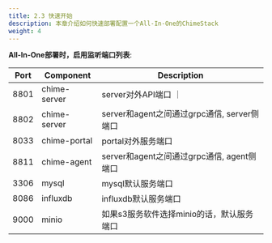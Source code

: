 ```yaml
---
title: 2.3 快速开始
description: 本章介绍如何快速部署配置一个All-In-One的ChimeStack
weight: 4
---
```


**All-In-One部署时，启用监听端口列表**:

| Port | Component    | Description               |
|------|--------------|---------------------------|
| 8801 | chime-server | server对外API端口          ｜
| 8802 | chime-server | server和agent之间通过grpc通信, server侧端口| 
| 8033 | chime-portal | portal对外服务端口 |
| 8811 | chime-agent  | server和agent之间通过grpc通信, agent侧端口 | 
| 3306 | mysql        | mysql默认服务端口  |
| 8086 | influxdb     | influxdb默认服务端口 | 
| 9000 | minio        | 如果s3服务软件选择minio的话，默认服务端口 | 